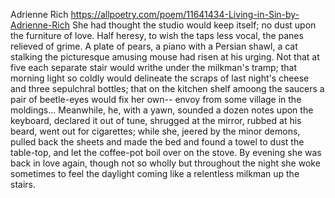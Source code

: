 Adrienne Rich
https://allpoetry.com/poem/11641434-Living-in-Sin-by-Adrienne-Rich
She had thought the studio would keep itself;
no dust upon the furniture of love.
Half heresy, to wish the taps less vocal,
the panes relieved of grime. A plate of pears,
a piano with a Persian shawl, a cat
stalking the picturesque amusing mouse
had risen at his urging.
Not that at five each separate stair would writhe
under the milkman's tramp; that morning light
so coldly would delineate the scraps
of last night's cheese and three sepulchral bottles;
that on the kitchen shelf amoong the saucers
a pair of beetle-eyes would fix her own--
envoy from some village in the moldings...
Meanwhile, he, with a yawn,
sounded a dozen notes upon the keyboard,
declared it out of tune, shrugged at the mirror,
rubbed at his beard, went out for cigarettes;
while she, jeered by the minor demons,
pulled back the sheets and made the bed and found
a towel to dust the table-top,
and let the coffee-pot boil over on the stove.
By evening she was back in love again,
though not so wholly but throughout the night
she woke sometimes to feel the daylight coming
like a relentless milkman up the stairs.